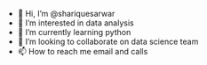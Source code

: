 - 👋 Hi, I’m @shariquesarwar
- 👀 I’m interested in data analysis
- 🌱 I’m currently learning python 
- 💞️ I’m looking to collaborate on data science team
- 📫 How to reach me email and calls

<!---
shariquesarwar/shariquesarwar is a ✨ special ✨ repository because its `README.md` (this file) appears on your GitHub profile.
You can click the Preview link to take a look at your changes.
--->

